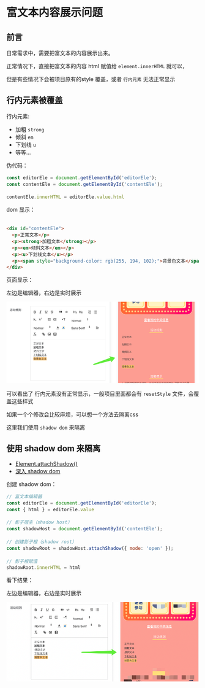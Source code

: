 # 富文本内容展示问题

## 前言

日常需求中，需要把富文本的内容展示出来。

正常情况下，直接把富文本的内容 html 赋值给 `element.innerHTML` 就可以，

但是有些情况下会被项目原有的style 覆盖，或者 `行内元素` 无法正常显示

## 行内元素被覆盖

行内元素:

- 加粗 `strong`
- 倾斜 `em`
- 下划线 `u`
- 等等...

伪代码：

```js
const editorEle = document.getElementById('editorEle');
const contentEle = document.getElementById('contentEle');

contentEle.innerHTML = editorEle.value.html
```

dom 显示：

```html

<div id="contentEle">
  <p>正常文本</p>
  <p><strong>加粗文本</strong></p>
  <p><em>倾斜文本</em></p>
  <p><u>下划线文本</u></p>
  <p><span style="background-color: rgb(255, 194, 102);">背景色文本</span></p>
</div>
```

页面显示：

左边是编辑器，右边是实时展示

![image](./img/img3.png)

可以看出了 行内元素没有正常显示，一般项目里面都会有 `resetStyle` 文件，会覆盖这些样式

如果一个个修改会比较麻烦，可以想一个方法去隔离css

这里我们使用 `shadow dom` 来隔离

## 使用 shadow dom 来隔离

- [Element.attachShadow()](https://developer.mozilla.org/zh-CN/docs/Web/API/Element/attachShadow)
- [深入 shadow dom ](https://segmentfault.com/a/1190000019115050)

创建 shadow dom：

```js
// 富文本编辑器
const editorEle = document.getElementById('editorEle');
const { html } = editorEle.value

// 影子宿主（shadow host）
const shadowHost = document.getElementById('contentEle');

// 创建影子根（shadow root）
const shadowRoot = shadowHost.attachShadow({ mode: 'open' });

// 影子根赋值
shadowRoot.innerHTML = html 
```

看下结果：

左边是编辑器，右边是实时展示

![image](./img/img4.png)


